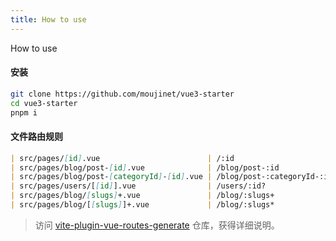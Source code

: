 ```yaml
---
title: How to use
---
```


<CommonHeader>
  How to use
</CommonHeader>

#### 安装

```bash
git clone https://github.com/moujinet/vue3-starter
cd vue3-starter
pnpm i
```

#### 文件路由规则

```markdown
| src/pages/[id].vue                        | /:id                       |
| src/pages/blog/post-[id].vue              | /blog/post-:id             |
| src/pages/blog/post-[categoryId]-[id].vue | /blog/post-:categoryId-:id |
| src/pages/users/[[id]].vue                | /users/:id?                |
| src/pages/blog/[slugs]+.vue               | /blog/:slugs+              |
| src/pages/blog/[[slugs]]+.vue             | /blog/:slugs*              |
```

> 访问 [vite-plugin-vue-routes-generate](https://www.npmjs.com/package/vite-plugin-vue-routes-generate) 仓库，获得详细说明。
